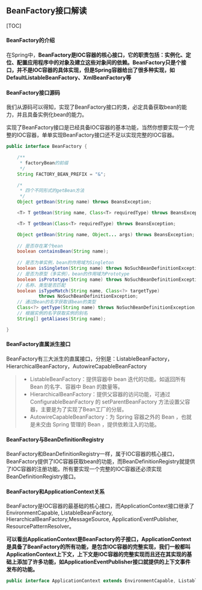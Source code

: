 ## BeanFactory接口解读

[TOC]



#### BeanFactory的介绍

在Spring中，**BeanFactory是IOC容器的核心接口，它的职责包括：实例化、定位、配置应用程序中的对象及建立这些对象间的依赖。BeanFactory只是个接口，并不是IOC容器的具体实现，但是Spring容器给出了很多种实现，如 DefaultListableBeanFactory、XmlBeanFactory等**



#### BeanFactory接口源码

我们从源码可以得知，实现了BeanFactory接口的类，必定具备获取bean的能力，并且具备实例化bean的能力。

实现了BeanFactory接口是已经具备IOC容器的基本功能，当然你想要实现一个完整的IOC容器，单单实现BeanFactory接口还不足以实现完整的IOC容器。

```java
public interface BeanFactory {

    /**
     * factoryBean的前缀
     */
    String FACTORY_BEAN_PREFIX = "&";

    /*
     * 四个不同形式的getBean方法
     */
    Object getBean(String name) throws BeansException;

    <T> T getBean(String name, Class<T> requiredType) throws BeansException;

    <T> T getBean(Class<T> requiredType) throws BeansException;

    Object getBean(String name, Object... args) throws BeansException;
	
	// 是否存在某个bean
    boolean containsBean(String name); 
    
	// 是否为单实例，bean的作用域为Singleton
    boolean isSingleton(String name) throws NoSuchBeanDefinitionException;
	// 是否为原型（多实例），bean的作用域为Prototype
    boolean isPrototype(String name) throws NoSuchBeanDefinitionException;
	// 名称、类型是否匹配
    boolean isTypeMatch(String name, Class<?> targetType)
            throws NoSuchBeanDefinitionException;
	// 通过Bean的名字获取该bean的类型
    Class<?> getType(String name) throws NoSuchBeanDefinitionException; 
	// 根据实例的名字获取实例的别名
    String[] getAliases(String name);

}
```



#### BeanFactory直属派生接口

BeanFactory有三大派生的直属接口，分别是：ListableBeanFactory，HierarchicalBeanFactory，AutowireCapableBeanFactory

> - ListableBeanFactory：提供容器中 bean 迭代的功能。如返回所有 Bean 的名字、容器中 Bean 的数量等。
> - HierarchicalBeanFactory：提供父容器的访问功能，可通过 ConfigurableBeanFactory 的 setParentBeanFactory 方法设置父容器，主要是为了实现了Bean工厂的分层。
> - AutowireCapableBeanFactory：为 Spring 容器之外的 Bean ，也就是未交由 Spring 管理的 Bean ，提供依赖注入的功能。



#### BeanFactory与BeanDefinitionRegistry

BeanFactory和BeanDefinitionRegistry一样，属于IOC容器的核心接口，BeanFactory提供了IOC容器获取bean的功能，而BeanDefinitionRegistry就提供了IOC容器的注册功能。所有要实现一个完整的IOC容器还必须实现BeanDefinitionRegistry接口。





#### BeanFactory和ApplicationContext关系

BeanFactory是IOC容器的最基础的核心接口，而ApplicationContext接口继承了EnvironmentCapable, ListableBeanFactory, HierarchicalBeanFactory,MessageSource, ApplicationEventPublisher, ResourcePatternResolver。

**可以看出ApplicationContext是BeanFactory的子接口，ApplicationContext是具备了BeanFactory的所有功能，是包含IOC容器的完整实现，我们一般都叫ApplicationContext上下文，上下文是IOC容器的完整实现而且还在其实现的基础上添加了许多功能，如ApplicationEventPublisher接口就提供的上下文事件发布的功能。**

```java
public interface ApplicationContext extends EnvironmentCapable, ListableBeanFactory, HierarchicalBeanFactory,MessageSource, ApplicationEventPublisher, ResourcePatternResolver
```